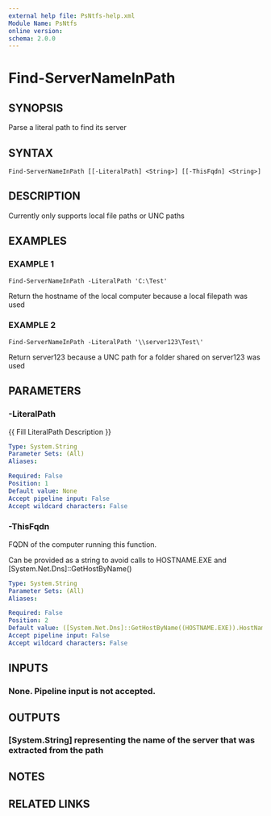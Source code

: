 ```yaml
---
external help file: PsNtfs-help.xml
Module Name: PsNtfs
online version:
schema: 2.0.0
---
```


# Find-ServerNameInPath

## SYNOPSIS
Parse a literal path to find its server

## SYNTAX

```
Find-ServerNameInPath [[-LiteralPath] <String>] [[-ThisFqdn] <String>]
```

## DESCRIPTION
Currently only supports local file paths or UNC paths

## EXAMPLES

### EXAMPLE 1
```
Find-ServerNameInPath -LiteralPath 'C:\Test'
```

Return the hostname of the local computer because a local filepath was used

### EXAMPLE 2
```
Find-ServerNameInPath -LiteralPath '\\server123\Test\'
```

Return server123 because a UNC path for a folder shared on server123 was used

## PARAMETERS

### -LiteralPath
{{ Fill LiteralPath Description }}

```yaml
Type: System.String
Parameter Sets: (All)
Aliases:

Required: False
Position: 1
Default value: None
Accept pipeline input: False
Accept wildcard characters: False
```

### -ThisFqdn
FQDN of the computer running this function.

Can be provided as a string to avoid calls to HOSTNAME.EXE and \[System.Net.Dns\]::GetHostByName()

```yaml
Type: System.String
Parameter Sets: (All)
Aliases:

Required: False
Position: 2
Default value: ([System.Net.Dns]::GetHostByName((HOSTNAME.EXE)).HostName)
Accept pipeline input: False
Accept wildcard characters: False
```

## INPUTS

### None. Pipeline input is not accepted.
## OUTPUTS

### [System.String] representing the name of the server that was extracted from the path
## NOTES

## RELATED LINKS
